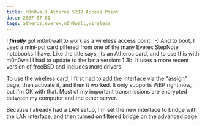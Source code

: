 ```yaml
---
title: M0n0wall Atheros 5212 Access Point
date: 2007-07-01
tags: atheros,everex,m0n0wall,wireless
---
```

I <strong>*finally*</strong> got m0n0wall to work as a wireless access point. :-) And to boot, I used a mini-pci card pilfered from one of the many Everex StepNote notebooks I have. Like the title says, its an Atheros card, and to use this with m0n0wall I had to update to the beta version: 1.3b. It uses a more recent version of freeBSD and includes more drivers.

To use the wireless card, I first had to add the interface via the "assign" page, then activate it, and then it worked. It only supports WEP right now, but I'm OK with that. Most of my important transmissions are encrypted between my computer and the other server.

Because I already had a LAN setup, I'm set the new interface to bridge with the LAN interface, and then turned on filtered bridge on the advanced page.

